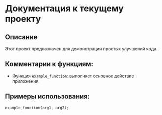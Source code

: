 # Документация к текущему проекту

## Описание
Этот проект предназначен для демонстрации простых улучшений кода.

## Комментарии к функциям:
- Функция `example_function`: выполняет основное действие приложения.

## Примеры использования:
```
example_function(arg1, arg2);
```